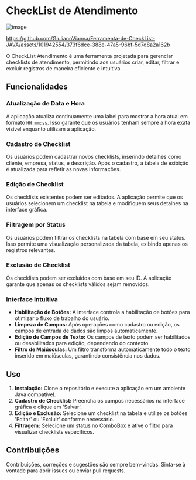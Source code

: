# CheckList de Atendimento

![image](https://github.com/GiulianoVianna/Ferramenta-de-CheckList-JAVA/assets/101942554/c8ecbf17-a58d-43c2-b760-3f255da53c69)


https://github.com/GiulianoVianna/Ferramenta-de-CheckList-JAVA/assets/101942554/373f6dce-388e-47a5-96bf-5d7d8a2a162b


O CheckList Atendimento é uma ferramenta projetada para gerenciar checklists de atendimento, permitindo aos usuários criar, editar, filtrar e excluir registros de maneira eficiente e intuitiva.

## Funcionalidades

### Atualização de Data e Hora
A aplicação atualiza continuamente uma label para mostrar a hora atual em formato `HH:mm:ss`. Isso garante que os usuários tenham sempre a hora exata visível enquanto utilizam a aplicação.

### Cadastro de Checklist
Os usuários podem cadastrar novos checklists, inserindo detalhes como cliente, empresa, status, e descrição. Após o cadastro, a tabela de exibição é atualizada para refletir as novas informações.

### Edição de Checklist
Os checklists existentes podem ser editados. A aplicação permite que os usuários selecionem um checklist na tabela e modifiquem seus detalhes na interface gráfica.

### Filtragem por Status
Os usuários podem filtrar os checklists na tabela com base em seu status. Isso permite uma visualização personalizada da tabela, exibindo apenas os registros relevantes.

### Exclusão de Checklist
Os checklists podem ser excluídos com base em seu ID. A aplicação garante que apenas os checklists válidos sejam removidos.

### Interface Intuitiva
- **Habilitação de Botões:** A interface controla a habilitação de botões para otimizar o fluxo de trabalho do usuário.
- **Limpeza de Campos:** Após operações como cadastro ou edição, os campos de entrada de dados são limpos automaticamente.
- **Edição de Campos de Texto:** Os campos de texto podem ser habilitados ou desabilitados para edição, dependendo do contexto.
- **Filtro de Maiúsculas:** Um filtro transforma automaticamente todo o texto inserido em maiúsculas, garantindo consistência nos dados.

## Uso

1. **Instalação:** Clone o repositório e execute a aplicação em um ambiente Java compatível.
2. **Cadastro de Checklist:** Preencha os campos necessários na interface gráfica e clique em 'Salvar'.
3. **Edição e Exclusão:** Selecione um checklist na tabela e utilize os botões 'Editar' ou 'Excluir' conforme necessário.
4. **Filtragem:** Selecione um status no ComboBox e ative o filtro para visualizar checklists específicos.

## Contribuições

Contribuições, correções e sugestões são sempre bem-vindas. Sinta-se à vontade para abrir issues ou enviar pull requests.

